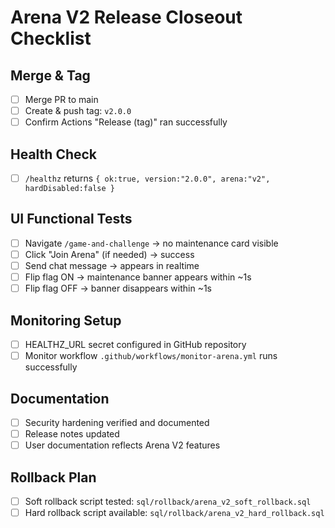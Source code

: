 # Arena V2 Release Closeout Checklist

## Merge & Tag
- [ ] Merge PR to main
- [ ] Create & push tag: `v2.0.0`
- [ ] Confirm Actions "Release (tag)" ran successfully

## Health Check
- [ ] `/healthz` returns `{ ok:true, version:"2.0.0", arena:"v2", hardDisabled:false }`

## UI Functional Tests
- [ ] Navigate `/game-and-challenge` → no maintenance card visible
- [ ] Click "Join Arena" (if needed) → success
- [ ] Send chat message → appears in realtime
- [ ] Flip flag ON → maintenance banner appears within ~1s
- [ ] Flip flag OFF → banner disappears within ~1s

## Monitoring Setup
- [ ] HEALTHZ_URL secret configured in GitHub repository
- [ ] Monitor workflow `.github/workflows/monitor-arena.yml` runs successfully

## Documentation
- [ ] Security hardening verified and documented
- [ ] Release notes updated
- [ ] User documentation reflects Arena V2 features

## Rollback Plan
- [ ] Soft rollback script tested: `sql/rollback/arena_v2_soft_rollback.sql`
- [ ] Hard rollback script available: `sql/rollback/arena_v2_hard_rollback.sql`